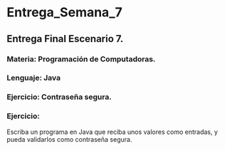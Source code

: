 # Entrega_Semana_7
## Entrega Final  Escenario 7. 

### Materia: Programación de Computadoras. 
### Lenguaje: Java 
### Ejercicio: Contraseña segura.
### Ejercicio:
Escriba un programa en Java que reciba unos valores como entradas, y pueda validarlos como contraseña segura.
